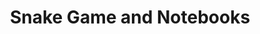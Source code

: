 ---
toc: true
comments: false
layout: post
title: Snake Game and Notebooks
description: We have added a Snake game into our blog and began creating notebooks.
type: plans
courses: { compsci: {week: 2} }
---
